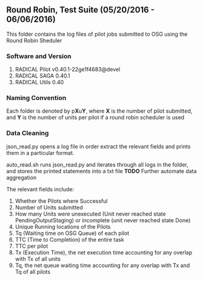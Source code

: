 ## Round Robin, Test Suite (05/20/2016 - 06/06/2016)

This folder contains the log files of pilot jobs submitted to OSG using the Round Robin Sheduler

### Software and Version
1. RADICAL Pilot  v0.40.1-22ge1f4683@devel
2. RADICAL SAGA   0.40.1
3. RADICAL Utils  0.40

### Naming Convention
Each folder is denoted by p**X**u**Y**, where **X** is the number of pilot submitted, and **Y** is the number of units per pilot if a round robin scheduler is used

### Data Cleaning

json_read.py opens a log file in order extract the relevant fields and prints them in a particular format.

auto_read.sh runs json_read.py and iterates through all logs in the folder, and stores the printed statements into a txt file
**TODO** Further automate data aggregation

The relevant fields include:

1. Whether the Pilots where Successful
2. Number of Units submitted
3. How many Units were unexecuted (Unit never reached state PendingOutputStaging) or incomplete (unit never reached state Done)
4. Unique Running locations of the Pilots
5. Tq (Waiting time on OSG Queue) of each pilot
6. TTC (Time to Completion) of the entire task
7. TTC per pilot
8. Tx (Execution Time),  the net execution time accounting for any overlap with Tx of all units
9. Tq, the net queue waiting time accounting for any overlap with Tx and Tq of all pilots
